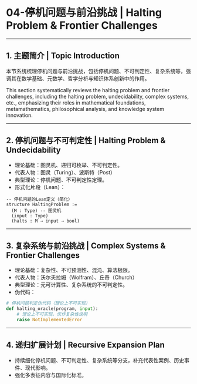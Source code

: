 
# 04-停机问题与前沿挑战 | Halting Problem & Frontier Challenges

---

## 1. 主题简介 | Topic Introduction

本节系统梳理停机问题与前沿挑战，包括停机问题、不可判定性、复杂系统等，强调其在数学基础、元数学、哲学分析与知识体系创新中的作用。

This section systematically reviews the halting problem and frontier challenges, including the halting problem, undecidability, complex systems, etc., emphasizing their roles in mathematical foundations, metamathematics, philosophical analysis, and knowledge system innovation.

---

## 2. 停机问题与不可判定性 | Halting Problem & Undecidability

- 理论基础：图灵机、递归可枚举、不可判定性。
- 代表人物：图灵（Turing）、波斯特（Post）
- 典型理论：停机问题、不可判定性定理。
- 形式化片段（Lean）：

```lean
-- 停机问题的Lean定义（简化）
structure HaltingProblem :=
  (M : Type) -- 图灵机
  (input : Type)
  (halts : M → input → bool)
```

---

## 3. 复杂系统与前沿挑战 | Complex Systems & Frontier Challenges

- 理论基础：复杂性、不可预测性、混沌、算法极限。
- 代表人物：沃尔夫拉姆（Wolfram）、丘奇（Church）
- 典型理论：元可计算性、复杂系统的不可判定性。
- 伪代码：

```python
# 停机问题判定伪代码（理论上不可实现）
def halting_oracle(program, input):
    # 理论上不可实现，仅作复杂性说明
    raise NotImplementedError
```

---

## 4. 递归扩展计划 | Recursive Expansion Plan

- 持续细化停机问题、不可判定性、复杂系统等分支，补充代表性案例、历史事件、现代影响。
- 强化多表征内容与国际化标准。
